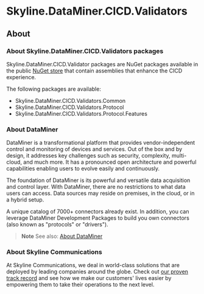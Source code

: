 # Skyline.DataMiner.CICD.Validators

## About

### About Skyline.DataMiner.CICD.Validators packages

Skyline.DataMiner.CICD.Validator packages are NuGet packages available in the public [NuGet store](https://www.nuget.org/) that contain assemblies that enhance the CICD experience.

The following packages are available:

- Skyline.DataMiner.CICD.Validators.Common
- Skyline.DataMiner.CICD.Validators.Protocol
- Skyline.DataMiner.CICD.Validators.Protocol.Features

### About DataMiner

DataMiner is a transformational platform that provides vendor-independent control and monitoring of devices and services. Out of the box and by design, it addresses key challenges such as security, complexity, multi-cloud, and much more. It has a pronounced open architecture and powerful capabilities enabling users to evolve easily and continuously.

The foundation of DataMiner is its powerful and versatile data acquisition and control layer. With DataMiner, there are no restrictions to what data users can access. Data sources may reside on premises, in the cloud, or in a hybrid setup.

A unique catalog of 7000+ connectors already exist. In addition, you can leverage DataMiner Development Packages to build you own connectors (also known as "protocols" or "drivers").

> **Note**
> See also: [About DataMiner](https://aka.dataminer.services/about-dataminer)

### About Skyline Communications

At Skyline Communications, we deal in world-class solutions that are deployed by leading companies around the globe. Check out [our proven track record](https://aka.dataminer.services/about-skyline) and see how we make our customers' lives easier by empowering them to take their operations to the next level.

